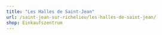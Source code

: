 ```yaml
---
title: "Les Halles de Saint-Jean"
url: /saint-jean-sur-richelieu/les-halles-de-saint-jean/
shop: Einkaufszentrum
---
```

